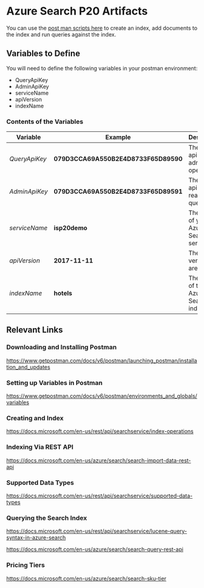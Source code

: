 # Azure Search P20 Artifacts

You can use the [post man scripts here](https://github.com/izzyacademy/azure-search-p20/blob/master/PostMan-Collection.json) to create an index, add documents to the index and run queries against the index.

## Variables to Define

You will need to define the following variables in your postman environment:
- QueryApiKey
- AdminApiKey
- serviceName
- apiVersion
- indexName

### Contents of the Variables

Variable | Example | Description
--- | --- | ---
*QueryApiKey* | **079D3CCA69A550B2E4D8733F65D89590** | The admin api key for admin operations
*AdminApiKey* | **079D3CCA69A550B2E4D8733F65D89591** | The query api key for read only queries
*serviceName* | **isp20demo** | The name of your Azure Search service
*apiVersion* | **2017-11-11** | The API version you are using
*indexName* | **hotels** | The name of the Azure Search index.

## Relevant Links

### Downloading and Installing Postman
https://www.getpostman.com/docs/v6/postman/launching_postman/installation_and_updates

### Setting up Variables in Postman
https://www.getpostman.com/docs/v6/postman/environments_and_globals/variables

### Creating and Index
https://docs.microsoft.com/en-us/rest/api/searchservice/index-operations

### Indexing Via REST API
https://docs.microsoft.com/en-us/azure/search/search-import-data-rest-api

### Supported Data Types
https://docs.microsoft.com/en-us/rest/api/searchservice/supported-data-types

### Querying the Search Index
https://docs.microsoft.com/en-us/rest/api/searchservice/lucene-query-syntax-in-azure-search

https://docs.microsoft.com/en-us/azure/search/search-query-rest-api

### Pricing Tiers
https://docs.microsoft.com/en-us/azure/search/search-sku-tier

